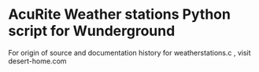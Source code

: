 AcuRite Weather stations Python script for Wunderground
============

For origin of source and documentation history for weatherstations.c , visit desert-home.com
